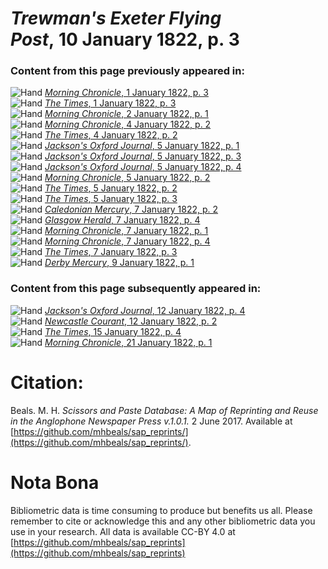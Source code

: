 # *Trewman's Exeter Flying Post*, 10 January 1822, p. 3  
  
### Content from this page previously appeared in:  
![Hand](http://scissorsandpaste.net/wp-content/uploads/2017/06/smallhandpointer.png) [*Morning Chronicle*, 1 January 1822, p. 3](https://mhbeals.github.io/sap_html/Morning-Chronicle/Morning-Chronicle-1-January-1822-p-3)  
![Hand](http://scissorsandpaste.net/wp-content/uploads/2017/06/smallhandpointer.png) [*The Times*, 1 January 1822, p. 3](https://mhbeals.github.io/sap_html/The-Times/The-Times-1-January-1822-p-3)  
![Hand](http://scissorsandpaste.net/wp-content/uploads/2017/06/smallhandpointer.png) [*Morning Chronicle*, 2 January 1822, p. 1](https://mhbeals.github.io/sap_html/Morning-Chronicle/Morning-Chronicle-2-January-1822-p-1)  
![Hand](http://scissorsandpaste.net/wp-content/uploads/2017/06/smallhandpointer.png) [*Morning Chronicle*, 4 January 1822, p. 2](https://mhbeals.github.io/sap_html/Morning-Chronicle/Morning-Chronicle-4-January-1822-p-2)  
![Hand](http://scissorsandpaste.net/wp-content/uploads/2017/06/smallhandpointer.png) [*The Times*, 4 January 1822, p. 2](https://mhbeals.github.io/sap_html/The-Times/The-Times-4-January-1822-p-2)  
![Hand](http://scissorsandpaste.net/wp-content/uploads/2017/06/smallhandpointer.png) [*Jackson's Oxford Journal*, 5 January 1822, p. 1](https://mhbeals.github.io/sap_html/Jackson's-Oxford-Journal/Jackson's-Oxford-Journal-5-January-1822-p-1)  
![Hand](http://scissorsandpaste.net/wp-content/uploads/2017/06/smallhandpointer.png) [*Jackson's Oxford Journal*, 5 January 1822, p. 3](https://mhbeals.github.io/sap_html/Jackson's-Oxford-Journal/Jackson's-Oxford-Journal-5-January-1822-p-3)  
![Hand](http://scissorsandpaste.net/wp-content/uploads/2017/06/smallhandpointer.png) [*Jackson's Oxford Journal*, 5 January 1822, p. 4](https://mhbeals.github.io/sap_html/Jackson's-Oxford-Journal/Jackson's-Oxford-Journal-5-January-1822-p-4)  
![Hand](http://scissorsandpaste.net/wp-content/uploads/2017/06/smallhandpointer.png) [*Morning Chronicle*, 5 January 1822, p. 2](https://mhbeals.github.io/sap_html/Morning-Chronicle/Morning-Chronicle-5-January-1822-p-2)  
![Hand](http://scissorsandpaste.net/wp-content/uploads/2017/06/smallhandpointer.png) [*The Times*, 5 January 1822, p. 2](https://mhbeals.github.io/sap_html/The-Times/The-Times-5-January-1822-p-2)  
![Hand](http://scissorsandpaste.net/wp-content/uploads/2017/06/smallhandpointer.png) [*The Times*, 5 January 1822, p. 3](https://mhbeals.github.io/sap_html/The-Times/The-Times-5-January-1822-p-3)  
![Hand](http://scissorsandpaste.net/wp-content/uploads/2017/06/smallhandpointer.png) [*Caledonian Mercury*, 7 January 1822, p. 2](https://mhbeals.github.io/sap_html/Caledonian-Mercury/Caledonian-Mercury-7-January-1822-p-2)  
![Hand](http://scissorsandpaste.net/wp-content/uploads/2017/06/smallhandpointer.png) [*Glasgow Herald*, 7 January 1822, p. 4](https://mhbeals.github.io/sap_html/Glasgow-Herald/Glasgow-Herald-7-January-1822-p-4)  
![Hand](http://scissorsandpaste.net/wp-content/uploads/2017/06/smallhandpointer.png) [*Morning Chronicle*, 7 January 1822, p. 1](https://mhbeals.github.io/sap_html/Morning-Chronicle/Morning-Chronicle-7-January-1822-p-1)  
![Hand](http://scissorsandpaste.net/wp-content/uploads/2017/06/smallhandpointer.png) [*Morning Chronicle*, 7 January 1822, p. 4](https://mhbeals.github.io/sap_html/Morning-Chronicle/Morning-Chronicle-7-January-1822-p-4)  
![Hand](http://scissorsandpaste.net/wp-content/uploads/2017/06/smallhandpointer.png) [*The Times*, 7 January 1822, p. 3](https://mhbeals.github.io/sap_html/The-Times/The-Times-7-January-1822-p-3)  
![Hand](http://scissorsandpaste.net/wp-content/uploads/2017/06/smallhandpointer.png) [*Derby Mercury*, 9 January 1822, p. 1](https://mhbeals.github.io/sap_html/Derby-Mercury/Derby-Mercury-9-January-1822-p-1)  
  
### Content from this page subsequently appeared in:  
![Hand](http://scissorsandpaste.net/wp-content/uploads/2017/06/smallhandpointer.png) [*Jackson's Oxford Journal*, 12 January 1822, p. 4](https://mhbeals.github.io/sap_html/Jackson's-Oxford-Journal/Jackson's-Oxford-Journal-12-January-1822-p-4)  
![Hand](http://scissorsandpaste.net/wp-content/uploads/2017/06/smallhandpointer.png) [*Newcastle Courant*, 12 January 1822, p. 2](https://mhbeals.github.io/sap_html/Newcastle-Courant/Newcastle-Courant-12-January-1822-p-2)  
![Hand](http://scissorsandpaste.net/wp-content/uploads/2017/06/smallhandpointer.png) [*The Times*, 15 January 1822, p. 4](https://mhbeals.github.io/sap_html/The-Times/The-Times-15-January-1822-p-4)  
![Hand](http://scissorsandpaste.net/wp-content/uploads/2017/06/smallhandpointer.png) [*Morning Chronicle*, 21 January 1822, p. 1](https://mhbeals.github.io/sap_html/Morning-Chronicle/Morning-Chronicle-21-January-1822-p-1)  


# Citation: 

Beals. M. H. *Scissors and Paste Database: A Map of Reprinting and Reuse in the Anglophone Newspaper Press v.1.0.1.* 2 June 2017. Available at [https://github.com/mhbeals/sap_reprints/](https://github.com/mhbeals/sap_reprints/). 

# Nota Bona

Bibliometric data is time consuming to produce but benefits us all. Please remember to cite or acknowledge this and any other bibliometric data you use in your research. All data is available CC-BY 4.0 at [https://github.com/mhbeals/sap_reprints](https://github.com/mhbeals/sap_reprints)